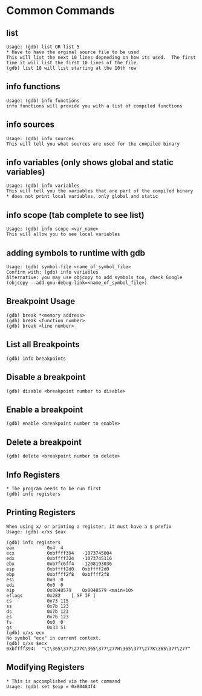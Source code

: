 # Common Commands

## list
```
Usage: (gdb) list OR list 5
* Have to have the orginal source file to be used
This will list the next 10 lines depneding on how its used.  The first time it will list the first 10 lines of the file.
(gdb) list 10 will list starting at the 10th row
```

## info functions
```
Usage: (gdb) info functions
info functions will provide you with a list of compiled functions
```

## info sources
```
Usage: (gdb) info sources
This will tell you what sources are used for the compiled binary
```

## info variables (only shows global and static variables)
```
Usage: (gdb) info variables
This will tell you the variables that are part of the compiled binary
* does not print local variables, only global and static
```

## info scope <variable name> (tab complete to see list)
```
Usage: (gdb) info scope <var_name>
This will allow you to see local variables
```

## adding symbols to runtime with gdb
```
Usage: (gdb) symbol-file <name_of_symbol_file>
Confirm with: (gdb) info variables
Alternative: you may use objcopy to add symbols too, check Google (objcopy --add-gnu-debug-link=<name_of_symbol_file>)
```

## Breakpoint Usage
```
(gdb) break *<memory address>
(gdb) break <function number>
(gdb) break <line number>
```

## List all Breakpoints
```
(gdb) info breakpoints
```

## Disable a breakpoint
```
(gdb) disable <breakpoint number to disable>
```

## Enable a breakpoint
```
(gdb) enable <breakpoint number to enable>
```

## Delete a breakpoint
```
(gdb) delete <breakpoint number to delete>
```

## Info Registers
```
* The program needs to be run first
(gdb) info registers
```

## Printing Registers
```
When using x/ or printing a register, it must have a $ prefix
Usage: (gdb) x/xs $eax

(gdb) info registers 
eax            0x4	4
ecx            0xbffff394	-1073745004
edx            0xbffff324	-1073745116
ebx            0xb7fc6ff4	-1208193036
esp            0xbffff2d0	0xbffff2d0
ebp            0xbffff2f8	0xbffff2f8
esi            0x0	0
edi            0x0	0
eip            0x8048579	0x8048579 <main+10>
eflags         0x282	[ SF IF ]
cs             0x73	115
ss             0x7b	123
ds             0x7b	123
es             0x7b	123
fs             0x0	0
gs             0x33	51
(gdb) x/xs ecx
No symbol "ecx" in current context.
(gdb) x/xs $ecx
0xbffff394:	 "\t\365\377\277C\365\377\277H\365\377\277K\365\377\277"
```

## Modifying Registers
```
* This is accomplished via the set command
Usage: (gdb) set $eip = 0x80484f4
```